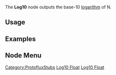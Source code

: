 <languages></languages>

The **Log10** node outputs the base-10
[logarithm](https://en.wikipedia.org/wiki/Logarithm) of N.

## Usage

## Examples

## Node Menu

[Category:ProtofluxStubs](Category:ProtofluxStubs "wikilink") [Log10
Float](Category:Protoflux{{#translation:}} "wikilink") [Log10
Float](Category:Protoflux:Math{{#translation:}} "wikilink")